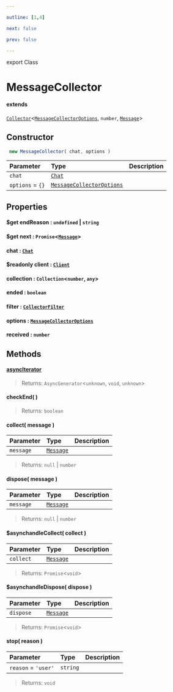 ```yaml
---

outline: [1,4]

next: false

prev: false

---
```


export Class
# MessageCollector
#### extends
 [`Collector`](./Collector.md)<[`MessageCollectorOptions`](../interfaces/MessageCollectorOptions.md), `number`, [`Message`](./Message.md)>

## Constructor
```ts
 new MessageCollector( chat, options )
 ```
| Parameter | Type | Description |
| :--- | :--- | :--- |
| `chat` | [`Chat`](../type-aliases/Chat.md) | |
| `options` = `{}` | [`MessageCollectorOptions`](../interfaces/MessageCollectorOptions.md) | |

## Properties

#### $get endReason : `undefined` \| `string`

#### $get next : `Promise`<[`Message`](./Message.md)>

#### chat : [`Chat`](../type-aliases/Chat.md)

#### $readonly client : [`Client`](./Client.md)

#### collection : `Collection`<`number`, `any`>

#### ended : `boolean`

#### filter : [`CollectorFilter`](../type-aliases/CollectorFilter.md)

#### options : [`MessageCollectorOptions`](../interfaces/MessageCollectorOptions.md)

#### received : `number`

## Methods

#### [asyncIterator]( )

> 
> 
> Returns: `AsyncGenerator`<`unknown`, `void`, `unknown`>

#### checkEnd( )

> 
> 
> Returns: `boolean`

#### collect( message )
| Parameter | Type | Description |
| :--- | :--- | :--- |
| `message` | [`Message`](./Message.md) | |
> 
> 
> Returns: `null` \| `number`

#### dispose( message )
| Parameter | Type | Description |
| :--- | :--- | :--- |
| `message` | [`Message`](./Message.md) | |
> 
> 
> Returns: `null` \| `number`

#### $asynchandleCollect( collect )
| Parameter | Type | Description |
| :--- | :--- | :--- |
| `collect` | [`Message`](./Message.md) | |
> 
> 
> Returns: `Promise`<`void`>

#### $asynchandleDispose( dispose )
| Parameter | Type | Description |
| :--- | :--- | :--- |
| `dispose` | [`Message`](./Message.md) | |
> 
> 
> Returns: `Promise`<`void`>

#### stop( reason )
| Parameter | Type | Description |
| :--- | :--- | :--- |
| `reason` = `'user'` | `string` | |
> 
> 
> Returns: `void`

